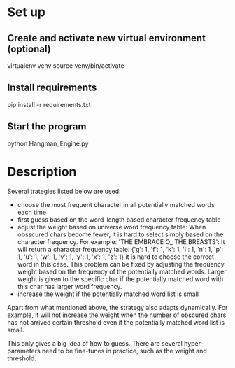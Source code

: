 # Set up

## Create and activate new virtual environment (optional)
virtualenv venv
source venv/bin/activate

## Install requirements
pip install -r requirements.txt

## Start the program
python Hangman_Engine.py

# Description
Several trategies listed below are used:
- choose the most frequent character in all potentially matched words each time
- first guess based on the word-length based character frequency table
- adjust the weight based on universe word frequency table:
	When obsscured chars become fewer, it is hard to select simply based on the character frequency.
	For example: 'THE EMBRACE O_ THE BREASTS':
	It will return a character frequency table: {'g': 1, 'f': 1, 'k': 1, 'l': 1, 'n': 1, 'p': 1, 'u': 1, 'w': 1, 'v': 1, 'y': 1, 'x': 1, 'z': 1}
	it is hard to choose the correct word in this case. This problem can be fixed by adjusting the frequency weight based on the frequency of the
	potentially matched words. Larger weight is given to the specific char if the potentially matched word with this char has larger word frequency.
- increase the weight if the potentially matched word list is small

Apart from what mentioned above, the strategy also adapts dynamically. For example, it will not increase the weight when the number of obscured chars has not
arrived certain threshold even if the potentially matched word list is small.

This only gives a big idea of how to guess. There are several hyper-parameters need to be fine-tunes in practice, such as the weight and threshold.	